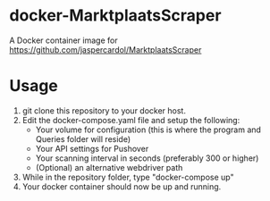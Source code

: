# docker-MarktplaatsScraper
A Docker container image for https://github.com/jaspercardol/MarktplaatsScraper

# Usage
1. git clone this repository to your docker host.
2. Edit the docker-compose.yaml file and setup the following:
    - Your volume for configuration (this is where the program and Queries folder will reside)
    - Your API settings for Pushover
    - Your scanning interval in seconds (preferably 300 or higher)
    - (Optional) an alternative webdriver path
3. While in the repository folder, type "docker-compose up"
4. Your docker container should now be up and running.
